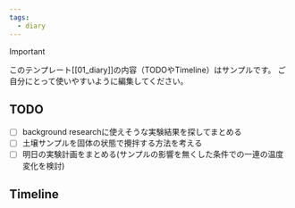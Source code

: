 ```yaml
---
tags:
  - diary
---
```

> [!IMPORTANT]
> このテンプレート[[01_diary]]の内容（TODOやTimeline）はサンプルです。
> ご自分にとって使いやすいように編集してください。

## TODO

- [ ] background researchに使えそうな実験結果を探してまとめる
- [ ] 土壌サンプルを固体の状態で攪拌する方法を考える
- [ ] 明日の実験計画をまとめる(サンプルの影響を無くした条件での一連の温度変化を検討)

## Timeline
